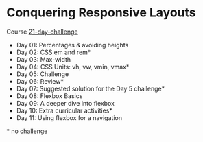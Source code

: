 # Conquering Responsive Layouts

Course [21-day-challenge](https://courses.kevinpowell.co/conquering-responsive-layouts)

- Day 01: Percentages & avoiding heights
- Day 02: CSS em and rem*
- Day 03: Max-width
- Day 04: CSS Units: vh, vw, vmin, vmax*
- Day 05: Challenge
- Day 06: Review*
- Day 07: Suggested solution for the Day 5 challenge*
- Day 08: Flexbox Basics
- Day 09: A deeper dive into flexbox
- Day 10: Extra curricular activities*
- Day 11: Using flexbox for a navigation

\* no challenge